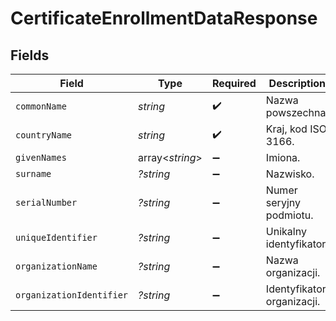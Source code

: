 # CertificateEnrollmentDataResponse


## Fields

| Field                      | Type                       | Required                   | Description                |
| -------------------------- | -------------------------- | -------------------------- | -------------------------- |
| `commonName`               | *string*                   | :heavy_check_mark:         | Nazwa powszechna.          |
| `countryName`              | *string*                   | :heavy_check_mark:         | Kraj, kod ISO 3166.        |
| `givenNames`               | array<*string*>            | :heavy_minus_sign:         | Imiona.                    |
| `surname`                  | *?string*                  | :heavy_minus_sign:         | Nazwisko.                  |
| `serialNumber`             | *?string*                  | :heavy_minus_sign:         | Numer seryjny podmiotu.    |
| `uniqueIdentifier`         | *?string*                  | :heavy_minus_sign:         | Unikalny identyfikator.    |
| `organizationName`         | *?string*                  | :heavy_minus_sign:         | Nazwa organizacji.         |
| `organizationIdentifier`   | *?string*                  | :heavy_minus_sign:         | Identyfikator organizacji. |